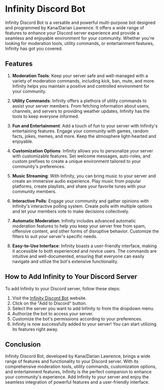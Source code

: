 # Infinity Discord Bot

Infinity Discord Bot is a versatile and powerful multi-purpose bot designed and programmed by Kana/Darian Lawrence. It offers a wide range of features to enhance your Discord server experience and provide a seamless and enjoyable environment for your community. Whether you're looking for moderation tools, utility commands, or entertainment features, Infinity has got you covered.

## Features

1. **Moderation Tools**: Keep your server safe and well-managed with a variety of moderation commands, including kick, ban, mute, and more. Infinity helps you maintain a positive and controlled environment for your community.

2. **Utility Commands**: Infinity offers a plethora of utility commands to assist your server members. From fetching information about users, channels, and servers to providing weather updates, Infinity has the tools to keep everyone informed.

3. **Fun and Entertainment**: Add a touch of fun to your server with Infinity's entertaining features. Engage your community with games, random facts, jokes, memes, and more. Keep the atmosphere light-hearted and enjoyable.

4. **Customization Options**: Infinity allows you to personalize your server with customizable features. Set welcome messages, auto-roles, and custom prefixes to create a unique environment tailored to your community's preferences.

5. **Music Streaming**: With Infinity, you can bring music to your server and create an immersive audio experience. Play music from popular platforms, create playlists, and share your favorite tunes with your community members.

6. **Interactive Polls**: Engage your community and gather opinions with Infinity's interactive polling system. Create polls with multiple options and let your members vote to make decisions collectively.

7. **Automatic Moderation**: Infinity includes advanced automatic moderation features to help you keep your server free from spam, offensive content, and other forms of disruptive behavior. Customize the filters to suit your server's specific needs.

8. **Easy-to-Use Interface**: Infinity boasts a user-friendly interface, making it accessible to both experienced and novice users. The commands are intuitive and well-documented, ensuring that everyone can easily navigate and utilize the bot's extensive functionality.

## How to Add Infinity to Your Discord Server

To add Infinity to your Discord server, follow these steps:

1. Visit the [Infinity Discord Bot](https://www.infinitybot.com) website.
2. Click on the "Add to Discord" button.
3. Select the server you want to add Infinity to from the dropdown menu.
4. Authorize the bot to access your server.
5. Customize the bot's permissions according to your preferences.
6. Infinity is now successfully added to your server! You can start utilizing its features right away.

## Conclusion

Infinity Discord Bot, developed by Kana/Darian Lawrence, brings a wide range of features and functionality to your Discord server. With its comprehensive moderation tools, utility commands, customization options, and entertainment features, Infinity is the perfect companion to enhance your community's experience. Add Infinity to your server and enjoy the seamless integration of powerful features and a user-friendly interface.
